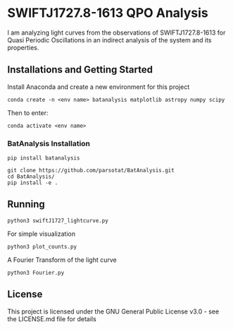 # SWIFTJ1727.8-1613 QPO Analysis

I am analyzing light curves from the observations of SWIFTJ1727.8-1613 for Quasi Periodic Oscillations in an indirect analysis of the system and its properties.

## Installations and Getting Started

Install Anaconda and create a new environment for this project

```
conda create -n <env name> batanalysis matplotlib astropy numpy scipy
```

Then to enter:

```
conda activate <env name>
```

### BatAnalysis Installation

```
pip install batanalysis
```

```
git clone https://github.com/parsotat/BatAnalysis.git
cd BatAnalysis/
pip install -e .
```
## Running

```
python3 swiftJ1727_lightcurve.py
```

For simple visualization

```
python3 plot_counts.py
```

A Fourier Transform of the light curve
```
python3 Fourier.py
```




## License

This project is licensed under the GNU General Public License v3.0 - see the LICENSE.md file for details